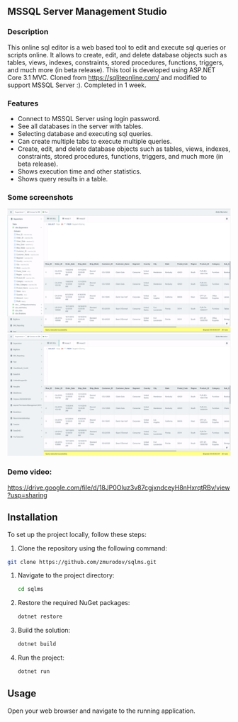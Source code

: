 
## MSSQL Server Management Studio

### Description

This online sql editor is a web based tool to edit and execute sql queries or scripts online. It allows to create, edit, and delete database objects such as tables, views, indexes, constraints, stored procedures, functions, triggers, and much more (in beta release).
This tool is developed using ASP.NET Core 3.1 MVC. Cloned from https://sqliteonline.com/ and modified to support MSSQL Server :). Completed in 1 week.

### Features

- Connect to MSSQL Server using login password.
- See all databases in the server with tables.
- Selecting database and executing sql queries.
- Can create multiple tabs to execute multiple queries.
- Create, edit, and delete database objects such as tables, views, indexes, constraints, stored procedures, functions, triggers, and much more (in beta release).
- Shows execution time and other statistics.
- Shows query results in a table.

### Some screenshots

![alt text](screenshots/image_2023-07-26_23-47-30.png "Home page")
![alt text](screenshots/image_2023-07-26_23-46-34.png "Home page")

### Demo video:
https://drive.google.com/file/d/18JP0OIuz3v87cgjxndceyH8nHxrqtRBv/view?usp=sharing

## Installation

To set up the project locally, follow these steps:

1. Clone the repository using the following command:

```bash
git clone https://github.com/zmurodov/sqlms.git
```

1. Navigate to the project directory:

    ```bash
    cd sqlms
2. Restore the required NuGet packages:

    ```bash
    dotnet restore
3. Build the solution:

    ```bash
    dotnet build

4. Run the project:

    ```bash
    dotnet run


## Usage
Open your web browser and navigate to the running application.
